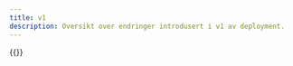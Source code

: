 ```yaml
---
title: v1
description: Oversikt over endringer introdusert i v1 av deployment.
---
```


{{<children />}}